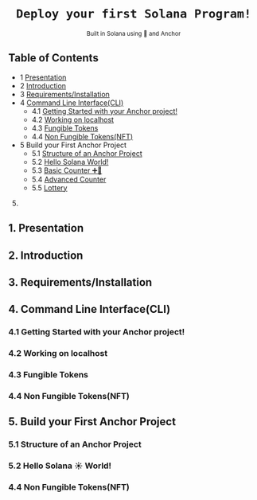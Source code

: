 <div align="center">
  <h1>
    <code>Deploy your first Solana Program!</code>
  </h1>

  
   <sub>
    Built in Solana using 🦀 and Anchor 
     
  </sub>
  
</div>

## Table of Contents

- 1 [Presentation](#1-presentation) 
- 2 [Introduction](#2-introduction) 
- 3 [Requirements/Installation](#3-requirementsinstallation) 
- 4 [Command Line Interface(CLI)](#4-command-line-interfacecli) 
  - 4.1 [Getting Started with your Anchor project!](#41-getting-started-with-your-anchor-project) 
  - 4.2 [Working on localhost](#42-working-on-localhost)
  - 4.3 [Fungible Tokens](#43-fungible-tokens)
  - 4.4 [Non Fungible Tokens(NFT)](#44-non-fungible-tokensnft)
- 5 Build your First Anchor Project 
  - 5.1 [Structure of an Anchor Project](#44-non-fungible-tokensnft)
  - 5.2 [Hello Solana World!](#44-non-fungible-tokensnft)
  - 5.3 [Basic Counter ➕📝](#44-non-fungible-tokensnft)
  - 5.4 [Advanced Counter](#44-non-fungible-tokensnft)
  - 5.5 [Lottery](#44-non-fungible-tokensnft)

5. 
## **1. Presentation**

## **2. Introduction**

## **3. Requirements/Installation**

## **4. Command Line Interface(CLI)**

### **4.1 Getting Started with your Anchor project!**

### **4.2 Working on localhost**

### **4.3 Fungible Tokens**

### **4.4 Non Fungible Tokens(NFT)**

## **5. Build your First Anchor Project**

### **5.1 Structure of an Anchor Project**

### **5.2 Hello Solana ☀️ World!**
### **4.4 Non Fungible Tokens(NFT)**

